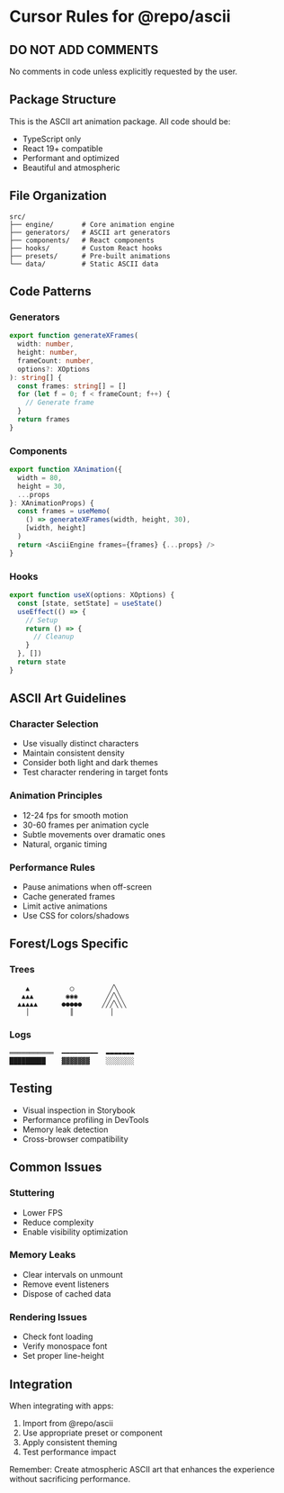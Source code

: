 # Cursor Rules for @repo/ascii

## DO NOT ADD COMMENTS
No comments in code unless explicitly requested by the user.

## Package Structure
This is the ASCII art animation package. All code should be:
- TypeScript only
- React 19+ compatible
- Performant and optimized
- Beautiful and atmospheric

## File Organization
```
src/
├── engine/       # Core animation engine
├── generators/   # ASCII art generators
├── components/   # React components
├── hooks/        # Custom React hooks
├── presets/      # Pre-built animations
└── data/         # Static ASCII data
```

## Code Patterns

### Generators
```typescript
export function generateXFrames(
  width: number,
  height: number,
  frameCount: number,
  options?: XOptions
): string[] {
  const frames: string[] = []
  for (let f = 0; f < frameCount; f++) {
    // Generate frame
  }
  return frames
}
```

### Components
```typescript
export function XAnimation({
  width = 80,
  height = 30,
  ...props
}: XAnimationProps) {
  const frames = useMemo(
    () => generateXFrames(width, height, 30),
    [width, height]
  )
  return <AsciiEngine frames={frames} {...props} />
}
```

### Hooks
```typescript
export function useX(options: XOptions) {
  const [state, setState] = useState()
  useEffect(() => {
    // Setup
    return () => {
      // Cleanup
    }
  }, [])
  return state
}
```

## ASCII Art Guidelines

### Character Selection
- Use visually distinct characters
- Maintain consistent density
- Consider both light and dark themes
- Test character rendering in target fonts

### Animation Principles
- 12-24 fps for smooth motion
- 30-60 frames per animation cycle
- Subtle movements over dramatic ones
- Natural, organic timing

### Performance Rules
- Pause animations when off-screen
- Cache generated frames
- Limit active animations
- Use CSS for colors/shadows

## Forest/Logs Specific

### Trees
```
    ▲          ◯         ╱╲
   ▲▲▲        ◉◉◉       ╱╱╲╲
  ▲▲▲▲▲      ●●●●●     ╱╱╱╲╲╲
    │          ║         │
```

### Logs
```
═══════════  ━━━━━━━━━  ▬▬▬▬▬▬▬
█████████    ▓▓▓▓▓▓▓    ░░░░░░░
```

## Testing
- Visual inspection in Storybook
- Performance profiling in DevTools
- Memory leak detection
- Cross-browser compatibility

## Common Issues

### Stuttering
- Lower FPS
- Reduce complexity
- Enable visibility optimization

### Memory Leaks
- Clear intervals on unmount
- Remove event listeners
- Dispose of cached data

### Rendering Issues
- Check font loading
- Verify monospace font
- Set proper line-height

## Integration
When integrating with apps:
1. Import from @repo/ascii
2. Use appropriate preset or component
3. Apply consistent theming
4. Test performance impact

Remember: Create atmospheric ASCII art that enhances the experience without sacrificing performance.